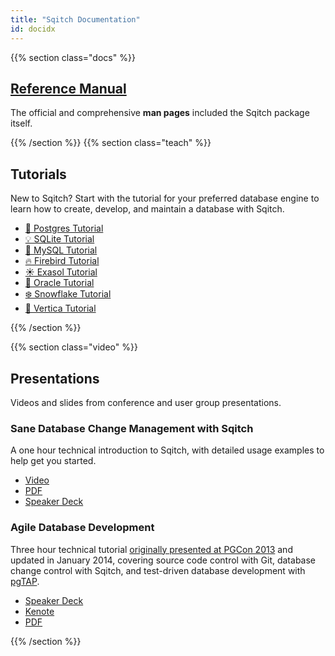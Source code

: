 ```yaml
---
title: "Sqitch Documentation"
id: docidx
---
```


{{% section class="docs" %}}

[Reference Manual]
------------------

The official and comprehensive **man pages** included the Sqitch package itself.

[Reference Manual]: /docs/manual/

{{% /section %}}
{{% section class="teach" %}}

Tutorials
---------

New to Sqitch? Start with the tutorial for your preferred database engine to
learn how to create, develop, and maintain a database with Sqitch.

*   [🐘 Postgres Tutorial](/docs/sqitch-tutorial/)
*   [💡 SQLite Tutorial](/docs/sqitchtutorial-sqlite/)
*   [🐬 MySQL Tutorial](/docs/sqitchtutorial-mysql/)
*   [🔥 Firebird Tutorial](/docs/sqitchtutorial-firebird/)
*   [☀️ Exasol Tutorial](/docs/sqitchtutorial-exasol/)
*   [🔮 Oracle Tutorial](/docs/sqitchtutorial-oracle/)
*   [❄️ Snowflake Tutorial](/docs/sqitchtutorial-snowflake/)
*   [🔺 Vertica Tutorial](/docs/sqitchtutorial-vertica/)

{{% /section %}}

{{% section class="video" %}}

Presentations
-------------

Videos and slides from conference and user group presentations.

### Sane Database Change Management with Sqitch

A one hour technical introduction to Sqitch, with detailed usage examples to
help get you started.

*   [Video](https://vimeo.com/50104469)
*   [PDF](https://speakerd.s3.amazonaws.com/presentations/5e9bcbd0430a0130009a123139173c61/sqitch-pdxpm-2013.pdf)
*   [Speaker Deck](https://speakerdeck.com/theory/sane-database-change-management-with-sqitch)

### Agile Database Development

Three hour technical tutorial [originally presented at PGCon 2013][PGCon] and updated in
January 2014, covering source code control with Git, database change control
with Sqitch, and test-driven database development with [pgTAP].

*   [Speaker Deck](https://speakerdeck.com/theory/agile-database-development-2ed)
*   [Kenote](https://www.icloud.com/iw/#keynote/BAJN1kHfLmpMcwXIXOqByV75FvbX6AgfEbWE/agile_database_development_iovation.key)
*   [PDF](https://speakerd.s3.amazonaws.com/presentations/460b5b905af60131df53620ea5c6d896/agile_database_development_iovation.pdf)

[PGCon]: https://www.pgcon.org/2013/schedule/events/615.en.html
[Git]: https://git-scm.com/
[pgTAP]: https://pgtap.org/

{{% /section %}}
